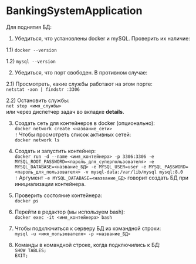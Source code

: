 # BankingSystemApplication

Для поднятия БД:

1) Убедиться, что установлены docker и mySQL. Проверить их наличие:

1.1) `docker --version`

1.2) `mysql --version`

2) Убедиться, что порт свободен. В противном случае:

2.1) Просмотреть, какие службы работают на этом порте:  
`netstat -aon | findstr :3306`

2.2) Остановить службы:  
`net stop <имя_службы>`  
или через диспетчер задач во вкладке **details**.

3) Создать сеть для контейнеров в docker (опционально):  
`docker network create <название_сети>`  
`!` Чтобы просмотреть список активных сетей:  
`docker network ls`

4) Создать и запустить контейнер:  
`docker run -d --name <имя_контейнера> -p 3306:3306 -e MYSQL_ROOT_PASSWORD=<пароль_для_суперпользователя> -e MYSQL_DATABASE=<название_БД> -e MYSQL_USER=user -e MYSQL_PASSWORD=<пароль_для_пользователя> -v mysql-data:/var/lib/mysql mysql:8.0`  
`!` Аргумент `-e MYSQL_DATABASE=<название_БД>` говорит создать БД при инициализации контейнера.

5) Проверить состояние контейнера:  
`docker ps`

6) Перейти в редактор (мы используем bash):  
`docker exec -it <имя_контейнера> bash`

7) Чтобы подключиться к серверу БД из командной строки:  
`mysql -u <имя_пользователя> -p <название_БД>`

8) Команды в командной строке, когда подключились к БД:  
`SHOW TABLES;`  
`EXIT;`

